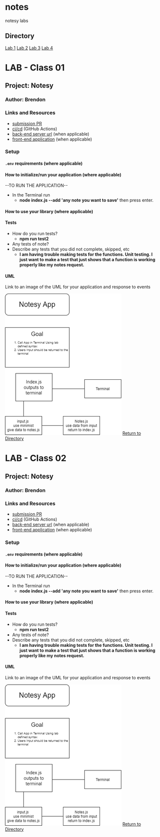 # notes
notesy labs

## Directory
[Lab 1](#LAB---Class-01)
[Lab 2](#LAB---Class-02)
[Lab 3](#LAB---Class-03)
[Lab 4](#LAB---Class-04)

# LAB - Class 01

## Project: Notesy

### Author: Brendon

### Links and Resources

- [submission PR](https://github.com/brendon-401-advanced-javascript/notes/pull/2)
- [ci/cd](https://github.com/brendon-401-advanced-javascript/notes/actions) (GitHub Actions)
- [back-end server url](http://xyz.com) (when applicable)
- [front-end application](http://xyz.com) (when applicable)

### Setup

#### `.env` requirements (where applicable)


#### How to initialize/run your application (where applicable)

--TO RUN THE APPLICATION--
- In the Terminal run 
    - **node index.js --add 'any note you want to save'** then press enter.

#### How to use your library (where applicable)

#### Tests

- How do you run tests?
    - **npm run test2**
- Any tests of note?
- Describe any tests that you did not complete, skipped, etc
    - **I am having trouble making tests for the functions. Unit testing. I just want to make a test that just shows that a function is working properly like my notes request.**

#### UML

Link to an image of the UML for your application and response to events

![UML](./assets/img/notes.png)
[Return to Directory](##Directory)

# LAB - Class 02

## Project: Notesy

### Author: Brendon

### Links and Resources

- [submission PR](https://github.com/brendon-401-advanced-javascript/notes/pull/5)
- [ci/cd](https://github.com/brendon-401-advanced-javascript/notes/actions) (GitHub Actions)
- [back-end server url](http://xyz.com) (when applicable)
- [front-end application](http://xyz.com) (when applicable)

### Setup

#### `.env` requirements (where applicable)


#### How to initialize/run your application (where applicable)

--TO RUN THE APPLICATION--
- In the Terminal run 
    - **node index.js --add 'any note you want to save'** then press enter.

#### How to use your library (where applicable)

#### Tests

- How do you run tests?
    - **npm run test2**
- Any tests of note?
- Describe any tests that you did not complete, skipped, etc
    - **I am having trouble making tests for the functions. Unit testing. I just want to make a test that just shows that a function is working properly like my notes request.**

#### UML

Link to an image of the UML for your application and response to events

![UML](./assets/img/notes.png)
[Return to Directory](##Directory)
